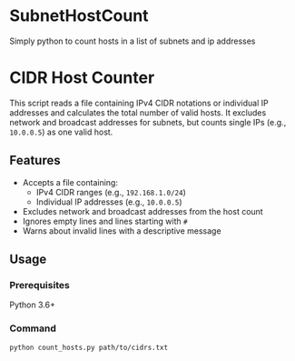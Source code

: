 # SubnetHostCount
Simply python to count hosts in a list of subnets and ip addresses


# CIDR Host Counter

This script reads a file containing IPv4 CIDR notations or individual IP addresses and calculates the total number of valid hosts. It excludes network and broadcast addresses for subnets, but counts single IPs (e.g., `10.0.0.5`) as one valid host.

## Features

- Accepts a file containing:
  - IPv4 CIDR ranges (e.g., `192.168.1.0/24`)
  - Individual IP addresses (e.g., `10.0.0.5`)
- Excludes network and broadcast addresses from the host count
- Ignores empty lines and lines starting with `#`
- Warns about invalid lines with a descriptive message

## Usage

### Prerequisites

Python 3.6+

### Command

```bash
python count_hosts.py path/to/cidrs.txt
